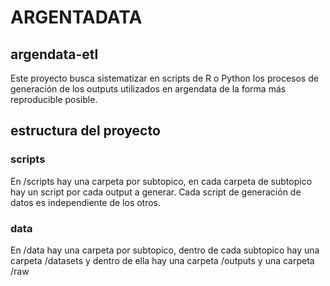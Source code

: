 # ARGENTADATA
## argendata-etl

Este proyecto busca sistematizar en scripts de R o Python los procesos de generación de los outputs utilizados en argendata de la forma más reproducible posible.

## estructura del proyecto

### scripts

En /scripts hay una carpeta por subtopico, en cada carpeta de subtopico hay un script por cada output a generar. Cada script de generación de datos es independiente de los otros.

### data

En /data hay una carpeta por subtopico, dentro de cada subtopico hay una carpeta /datasets y dentro de ella hay una carpeta /outputs y una carpeta /raw



